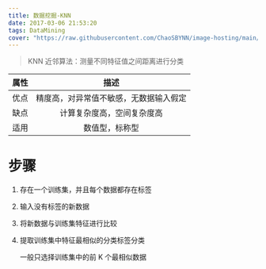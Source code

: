```yaml
---
title: 数据挖掘-KNN
date: 2017-03-06 21:53:20
tags: DataMining
cover: "https://raw.githubusercontent.com/ChaoSBYNN/image-hosting/main/program/datamining.jpeg"
---
```


> KNN 近邻算法：测量不同特征值之间距离进行分类

|属性|描述|
|:---:|:---:|
|优点|精度高，对异常值不敏感，无数据输入假定|
|缺点|计算复杂度高，空间复杂度高|
|适用|数值型，标称型|

# 步骤

1. 存在一个训练集，并且每个数据都存在标签
2. 输入没有标签的新数据
3. 将新数据与训练集特征进行比较
4. 提取训练集中特征最相似的分类标签分类


	一般只选择训练集中的前 K 个最相似数据